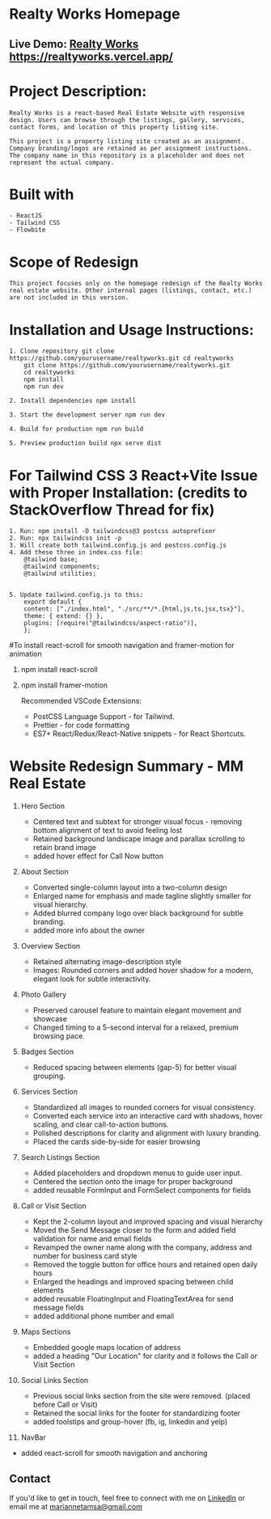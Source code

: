 # Realty Works Homepage

## Live Demo: [Realty Works](https://realtyworks.vercel.app/) https://realtyworks.vercel.app/

# Project Description:

    Realty Works is a react-based Real Estate Website with responsive design. Users can browse through the listings, gallery, services, contact forms, and location of this property listing site.

    This project is a property listing site created as an assignment. Company branding/logos are retained as per assignment instructions. The company name in this repository is a placeholder and does not represent the actual company.

# Built with

    - ReactJS
    - Tailwind CSS
    - Flowbite

# Scope of Redesign

    This project focuses only on the homepage redesign of the Realty Works real estate website. Other internal pages (listings, contact, etc.) are not included in this version.

# Installation and Usage Instructions:

    1. Clone repository git clone https://github.com/yourusername/realtyworks.git cd realtyworks
        git clone https://github.com/yourusername/realtyworks.git
        cd realtyworks
        npm install
        npm run dev

    2. Install dependencies npm install

    3. Start the development server npm run dev

    4. Build for production npm run build

    5. Preview production build npx serve dist

# For Tailwind CSS 3 React+Vite Issue with Proper Installation: (credits to StackOverflow Thread for fix)

    1. Run: npm install -D tailwindcss@3 postcss autoprefixer
    2. Run: npx tailwindcss init -p
    3. Will create both tailwind.config.js and postcss.config.js
    4. Add these three in index.css file:
        @tailwind base;
        @tailwind components;
        @tailwind utilities;


    5. Update tailwind.config.js to this:
        export default {
        content: ["./index.html", "./src/**/*.{html,js,ts,jsx,tsx}"],
        theme: { extend: {} },
        plugins: [require("@tailwindcss/aspect-ratio")],
        };

#To install react-scroll for smooth navigation and framer-motion for animation

1.  npm install react-scroll
2.  npm install framer-motion

    Recommended VSCode Extensions:

    - PostCSS Language Support - for Tailwind.
    - Prettier - for code formatting
    - ES7+ React/Redux/React-Native snippets - for React Shortcuts.

# Website Redesign Summary - MM Real Estate

1. Hero Section

   - Centered text and subtext for stronger visual focus - removing bottom alignment of text to avoid feeling lost
   - Retained background landscape image and parallax scrolling to retain brand image
   - added hover effect for Call Now button

2. About Section

   - Converted single-column layout into a two-column design
   - Enlarged name for emphasis and made tagline slightly smaller for visual hierarchy.
   - Added blurred company logo over black background for subtle branding.
   - added more info about the owner

3. Overview Section

   - Retained alternating image-description style
   - Images: Rounded corners and added hover shadow for a modern, elegant look for subtle interactivity.

4. Photo Gallery

   - Preserved carousel feature to maintain elegant movement and showcase
   - Changed timing to a 5-second interval for a relaxed, premium browsing pace.

5. Badges Section

   - Reduced spacing between elements (gap-5) for better visual grouping.

6. Services Section

   - Standardized all images to rounded corners for visual consistency.
   - Converted each service into an interactive card with shadows, hover scaling, and clear call-to-action buttons.
   - Polished descriptions for clarity and alignment with luxury branding.
   - Placed the cards side-by-side for easier browsing

7. Search Listings Section

   - Added placeholders and dropdown menus to guide user input.
   - Centered the section onto the image for proper background
   - added reusable FormInput and FormSelect components for fields

8. Call or Visit Section

   - Kept the 2-column layout and improved spacing and visual hierarchy
   - Moved the Send Message closer to the form and added field validation for name and email fields
   - Revamped the owner name along with the company, address and number for business card style
   - Removed the toggle button for office hours and retained open daily hours
   - Enlarged the headings and improved spacing between child elements
   - added reusable FloatingInput and FloatingTextArea for send message fields
   - added additional phone number and email

9. Maps Sections

   - Embedded google maps location of address
   - added a heading "Our Location" for clarity and it follows the Call or Visit Section

10. Social Links Section

    - Previous social links section from the site were removed. (placed before Call or Visit)
    - Retained the social links for the footer for standardizing footer
    - added toolstips and group-hover (fb, ig, linkedin and yelp)

11. NavBar

- added react-scroll for smooth navigation and anchoring

## Contact

If you'd like to get in touch, feel free to connect with me on [LinkedIn](https://www.linkedin.com/in/maria-anne-san-andres/) or email me at mariannetamsa@gmail.com
